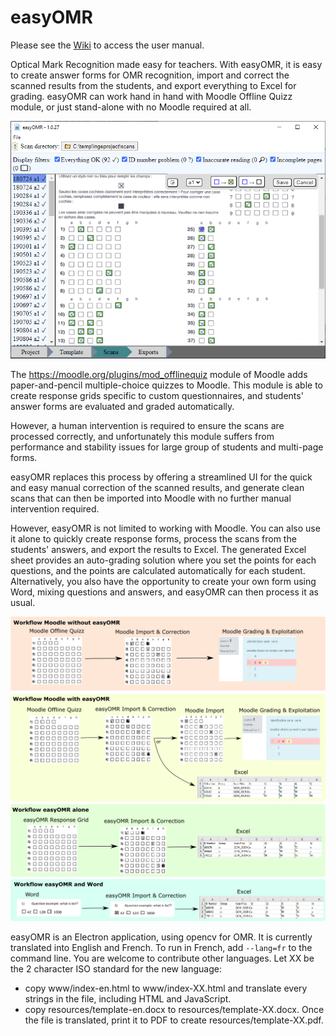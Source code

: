 # easyOMR
Please see the [Wiki](https://github.com/GrolauxDonatien/easyOMR/wiki) to access the user manual.

Optical Mark Recognition made easy for teachers. With easyOMR, it is easy to create answer forms for OMR recognition, import and correct the scanned results from the students, and export everything to Excel for grading. easyOMR can work hand in hand with Moodle Offline Quizz module, or just stand-alone with no Moodle required at all.

![easyOMR screenshot](https://github.com/GrolauxDonatien/easyOMR/blob/main/screenshot.png?raw=true)

The https://moodle.org/plugins/mod_offlinequiz module of Moodle adds paper-and-pencil multiple-choice quizzes to Moodle. This module is able to create response grids specific to custom questionnaires, and students' answer forms are evaluated and graded automatically. 

However, a human intervention is required to ensure the scans are processed correctly, and unfortunately this module suffers from performance and stability issues for large group of students and multi-page forms. 

easyOMR replaces this process by offering a streamlined UI for the quick and easy manual correction of the scanned results, and generate clean scans that can then be imported into Moodle with no further manual intervention required.

However, easyOMR is not limited to working with Moodle. You can also use it alone to quickly create response forms, process the scans from the students' answers, and export the results to Excel. The generated Excel sheet provides an auto-grading solution where you set the points for each questions, and the points are calculated automatically for each student. Alternatively, you also have the opportunity to create your own form using Word, mixing questions and answers, and easyOMR can then process it as usual.

![easyOMR workflows](https://github.com/GrolauxDonatien/easyOMR/blob/main/workflow.png?raw=true)

easyOMR is an Electron application, using opencv for OMR. It is currently translated into English and French. To run in French, add `--lang=fr` to the command line.
You are welcome to contribute other languages. Let XX be the 2 character ISO standard for the new language:
- copy www/index-en.html to www/index-XX.html and translate every strings in the file, including HTML and JavaScript.
- copy resources/template-en.docx to resources/template-XX.docx. Once the file is translated, print it to PDF to create resources/template-XX.pdf.
